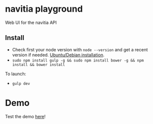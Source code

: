 # navitia playground

Web UI for the navitia API

## Install

* Check first your node version with `node --version` and get a recent version if needed. [Ubuntu/Debian installation](https://nodejs.org/en/download/package-manager/#debian-and-ubuntu-based-linux-distributions).
* `sudo npm install gulp -g && sudo npm install bower -g && npm install && bower install`

To launch:
* `gulp dev`

# Demo

Test the demo [here](http://texitoi.eu/navitia-playground/)!
